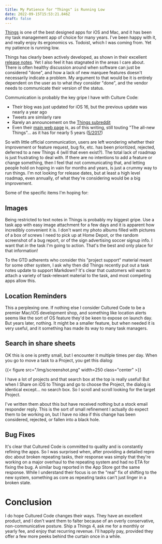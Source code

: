 ```yaml
---
title: My Patience for "Things" is Running Low
date: 2022-09-15T15:53:21.846Z
draft: false
---
```

[Things](https://culturedcode.com/things) is one of the best designed apps for iOS and Mac, and it has been my task management app of choice for many years. I've been happy with it, and really enjoy its ergonomics vs. Todoist, which I was coming from. Yet my patience is running low.

Things has clearly been actively developed, as shown in their excellent [release notes](https://culturedcode.com/things/support/articles/1100684/). Yet I also feel it has stagnated in the areas I care about. There is often healthy discussion around when software can just be considered "done", and how a lack of new marquee features doesn't necessarily indicate a problem. My argument to that would be it is entirely dependent on the user as to what *they* consider "done", and the vendor needs to communicate their version of the status.

Communication is probably the key gripe I have with Culture Code:

* Their blog was just updated for iOS 16, but the previous update was nearly a year ago
* Tweets are similarly rare
* Rarely an announcement on the [Things subreddit](https://www.reddit.com/r/thingsapp)
* Even their [main web page](https://web.archive.org/web/20220826181634/https://culturedcode.com/things/) is, as of this writing, still touting "The all-new Things"... as it has for nearly 5 years ([5/2017](https://web.archive.org/web/20170518164151/https://culturedcode.com/things/))

So with little official communication, users are left wondering whether their improvement or feature request, bug fix, etc. has been prioritized, rejected, deferred to a new Things 4 (will that even exist?). The total lack of roadmap is just frustrating to deal with. If there are no intentions to add a feature or change something, then I feel that not communicating that, and letting people hold on hoping in vain for months and years, is just a crummy way to run things. I'm not looking for release dates, but at least a high level roadmap, even annually, of what they're considering would be a big improvement.

Some of the specific items I'm hoping for:

## Images

Being restricted to text notes in Things is probably my biggest gripe. Use a task app with easy image attachment for a few days and it is apparent how incredibly convenient it is. I don't want my photo albums filled with pictures of a box of screws I need to pick up at Home Depot, or the random screenshot of a bug report, or of the sign advertising soccer signup info. I want that *in* the task I'm going to action. That's the best and only place for that information!

To the GTD adherents who consider this "project support" material meant for some other system, I ask why then did Things recently put out a task notes update to support Markdown?  It's clear that customers will want to attach a variety of task-relevant material to the task, and most competing apps allow this. 

## Location Reminders

This a perplexing one. If nothing else I consider Cultured Code to be a premier Mac/iOS development shop, and something like location alerts seems like the sort of OS feature they'd be keen to expose on launch day. But years later, nothing. It might be a smaller feature, but when needed it is very useful, and it something has made its way to many task managers. 

## Search in share sheets

OK this is one is pretty small, but I encounter it multiple times per day. When you go to move a task to a Project, you get this dialog:

{{< figure src="/img/screenshot.png" width=250 class="center" >}}

I have a lot of projects and that search box at the top is really useful! But when I Share on iOS to Things and go to choose the Project, the dialog is identical except... no search box. So I scroll and scroll looking for the target Project.

I've written them about this but have received nothing but a stock email responder reply. This is the sort of small refinement I actually do expect them to be working on, but I have no idea if this change has been considered, rejected, or fallen into a black hole.

## Bug Fixes

It's clear that Cultured Code is committed to quality and is constantly refining the apps. So I was surprised when, after providing a detailed repro doc about broken repeating tasks, their response was simply that they're working on a major overhaul to the repeating system and had no ETA for fixing the bug. A similar bug reported in the App Store got the same response. While I understand their focus is on the "real" fix of shifting to the new system, something as core as repeating tasks can't just linger in a broken state.

# Conclusion
I do hope Cultured Code changes their ways. They have an excellent product, and I don't want them to falter because of an overly conservative, non-communicative posture. Ship a Things 4, ask me for a monthly or yearly fee, and enjoy that recurring revenue. I'll happily pay, provided they offer a few more peeks behind the curtain once in a while.
